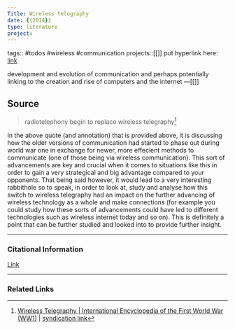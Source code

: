 ```yaml
---
Title: Wireless telography
date: {{2014}}
type: literature
project:
---
```

tags:: #todos #wireless #communication
projects::[[]]
put hyperlink here: [link](https://encyclopedia.1914-1918-online.net/article/wireless_telegraphy)

development and evolution of communication and perhaps potentially linking to the creation and rise of computers and the internet
&mdash;[[]]

## Source 
> radiotelephony begin to replace wireless telegraphy[^1]

[^1]: [Wireless Telegraphy | International Encyclopedia of the First World War (WW1)](https://encyclopedia.1914-1918-online.net/article/wireless_telegraphy) | [syndication link](tk) 

In the above quote (and annotation) that is provided above, it is discussing how the older versions of communication had started to phase out during world war one in exchange for newer, more effecient methods to communicate (one of those being via wireless communication). This sort of advancements are key and crucial when it comes to situations like this in order to gain a very strategical and big advantage compared to your opponents. That being said however, it would lead to a very interesting rabbithole so to speak, in order to look at, study and analyse how this switch to wireless telegraphy had an impact on the further advancing of wireless technology as a whole and make connections (for example you could study how these sorts of advancements could have led to different technologies such as wireless internet today and so on). This is definitely a point that can be further studied and looked into to provide further insight.

---
### Citational Information

[Link](https://encyclopedia.1914-1918-online.net/article/wireless_telegraphy) 

---

### Related Links